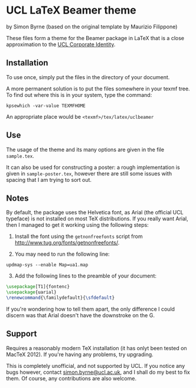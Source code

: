 UCL LaTeX Beamer theme
======================

by Simon Byrne (based on the original template by Maurizio Filippone)

These files form a theme for the Beamer package in LaTeX that is a close
approximation to the [UCL Corporate Identity](http://www.ucl.ac.uk/corporate-identity). 


Installation
------------

To use once, simply put the files in the directory of your document.

A more permanent solution is to put the files somewhere in your texmf tree. To
find out where this is in your system, type the command:

    kpsewhich -var-value TEXMFHOME

An appropriate place would be `<texmf>/tex/latex/uclbeamer`


Use
----

The usage of the theme and its many options are given in the file `sample.tex`. 

It can also be used for constructing a poster: a rough implementation is given
in `sample-poster.tex`, however there are still some issues with spacing that
I am trying to sort out.


Notes
-----

By default, the package uses the Helvetica font, as Arial (the official UCL
typeface) is not installed on most TeX distributions. If you really want
Arial, then I managed to get it working using the following steps:

1. Install the font using the `getnonfreefonts` script from http://www.tug.org/fonts/getnonfreefonts/.

2. You may need to run the following line:
```
updmap-sys --enable Map=ua1.map
```

3. Add the following lines to the preamble of your document:
```latex
\usepackage[T1]{fontenc}
\usepackage{uarial}
\renewcommand{\familydefault}{\sfdefault}
```

If you're wondering how to tell them apart, the only difference I could
discern was that Arial doesn't have the downstroke on the G.


Support
-------

Requires a reasonably modern TeX installation (it has onlyt been tested on MacTeX 2012). If you're having any problems,
try upgrading.

This is completely unofficial, and not supported by UCL. If you notice any
bugs however, contact simon.byrne@ucl.ac.uk, and I shall do my best to fix
them. Of course, any contributions are also welcome.
